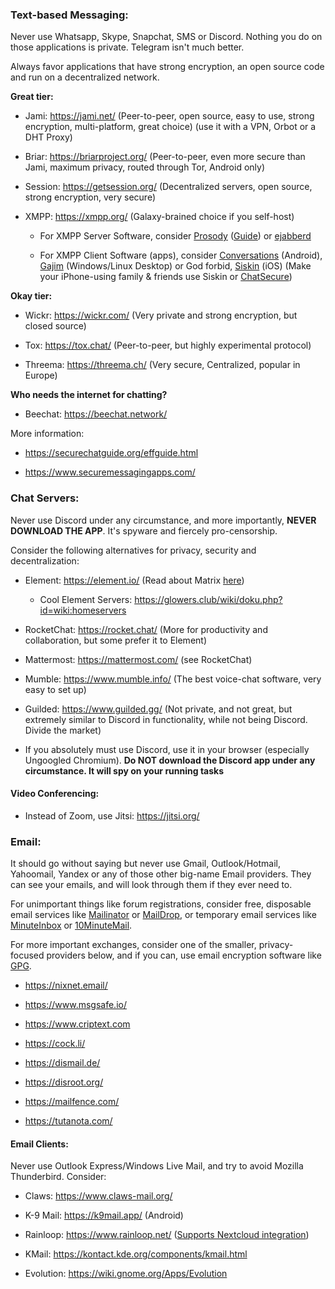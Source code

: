 ### **Text-based Messaging:**

Never use Whatsapp, Skype, Snapchat, SMS or Discord. Nothing you do on those applications is private. Telegram isn't much better.

Always favor applications that have strong encryption, an open source code and run on a decentralized network.

 **Great tier:**

 * Jami: https://jami.net/  (Peer-to-peer, open source, easy to use, strong encryption, multi-platform, great choice) (use it with a VPN, Orbot or a DHT Proxy)

 * Briar: https://briarproject.org/ (Peer-to-peer, even more secure than Jami, maximum privacy, routed through Tor, Android only)

 * Session: https://getsession.org/ (Decentralized servers, open source, strong encryption, very secure)

 * XMPP: https://xmpp.org/ (Galaxy-brained choice if you self-host)

   - For XMPP Server Software, consider [Prosody](https://prosody.im/) ([Guide](https://homebrewserver.club/configuring-a-modern-xmpp-server.html)) or [ejabberd](https://www.ejabberd.im/)

   - For XMPP Client Software (apps), consider [Conversations](https://f-droid.org/en/packages/eu.siacs.conversations/) (Android), [Gajim](https://gajim.org/) (Windows/Linux Desktop) or God forbid, [Siskin](https://siskin.im/) (iOS) (Make your iPhone-using family & friends use Siskin or [ChatSecure](https://chatsecure.org/))

 **Okay tier:**

 * Wickr: https://wickr.com/ (Very private and strong encryption, but closed source)

 * Tox: https://tox.chat/ (Peer-to-peer, but highly experimental protocol)

 * Threema: https://threema.ch/ (Very secure, Centralized, popular in Europe)

 **Who needs the internet for chatting?**

 * Beechat: https://beechat.network/

 More information:

 * https://securechatguide.org/effguide.html

 * https://www.securemessagingapps.com/

### **Chat Servers:**

Never use Discord under any circumstance, and more importantly, **NEVER DOWNLOAD THE APP**. It's spyware and fiercely pro-censorship.

Consider the following alternatives for privacy, security and decentralization:

 * Element: https://element.io/ (Read about Matrix [here](https://glowers.club/wiki/doku.php?id=wiki:newfriends))

   - Cool Element Servers: https://glowers.club/wiki/doku.php?id=wiki:homeservers

 * RocketChat: https://rocket.chat/ (More for productivity and collaboration, but some prefer it to Element)

 * Mattermost: https://mattermost.com/ (see RocketChat)

 * Mumble:  https://www.mumble.info/ (The best voice-chat software, very easy to set up)

 * Guilded: https://www.guilded.gg/ (Not private, and not great, but extremely similar to Discord in functionality, while not being Discord. Divide the market)

  - If you absolutely must use Discord, use it in your browser (especially Ungoogled Chromium). **Do NOT download the Discord app under any circumstance. It will spy on your running tasks**

#### **Video Conferencing:**

 * Instead of Zoom, use Jitsi: https://jitsi.org/


### **Email:**

It should go without saying but never use Gmail, Outlook/Hotmail, Yahoomail, Yandex or any of those other big-name Email providers. They can see your emails, and will look through them if they ever need to.

For unimportant things like forum registrations, consider free, disposable email services like [Mailinator](https://www.mailinator.com/) or [MailDrop](https://maildrop.cc/), or temporary email services like [MinuteInbox](https://www.minuteinbox.com/) or [10MinuteMail](https://10minutemail.com/).

For more important exchanges, consider one of the smaller, privacy-focused providers below, and if you can, use email encryption software like [GPG](https://www.gnupg.org/software/frontends.html).

 * https://nixnet.email/

 * https://www.msgsafe.io/

 * https://www.criptext.com

 * https://cock.li/

 * https://dismail.de/

 * https://disroot.org/

 * https://mailfence.com/

 * https://tutanota.com/

#### **Email Clients:**

Never use Outlook Express/Windows Live Mail, and try to avoid Mozilla Thunderbird. Consider:

 * Claws: https://www.claws-mail.org/

 * K-9 Mail: https://k9mail.app/ (Android)

 * Rainloop: https://www.rainloop.net/ ([Supports Nextcloud integration](https://github.com/pierre-alain-b/rainloop-nextcloud))

 * KMail: https://kontact.kde.org/components/kmail.html

 * Evolution: https://wiki.gnome.org/Apps/Evolution
